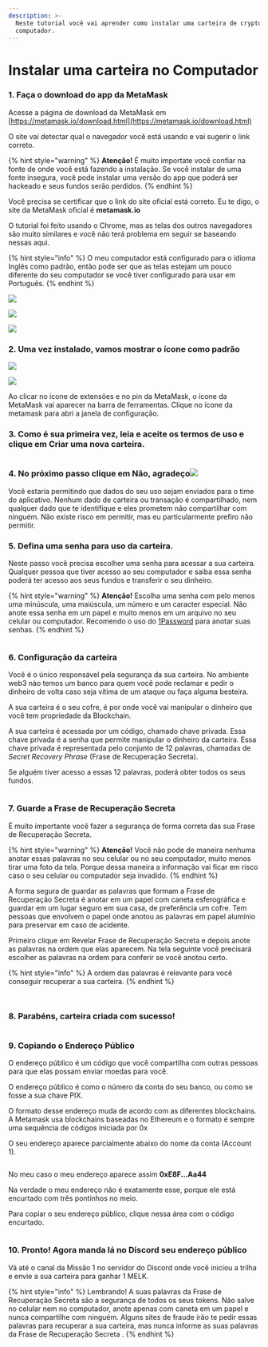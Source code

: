 ```yaml
---
description: >-
  Neste tutorial você vai aprender como instalar uma carteira de crypto no seu
  computador.
---
```


# Instalar uma carteira no Computador

### 1. Faça o download do app da MetaMask

Acesse a página de download da MetaMask em [https://metamask.io/download.html](https://metamask.io/download.html)

O site vai detectar qual o navegador você está usando e vai sugerir o link correto.

{% hint style="warning" %}
**Atenção!** É muito importate você confiar na fonte de onde você está fazendo a instalação. Se você instalar de uma fonte insegura, você pode instalar uma versão do app que poderá ser hackeado e seus fundos serão perdidos.
{% endhint %}

Você precisa se certificar que o link do site oficial está correto. Eu te digo, o site da MetaMask oficial é **metamask.io**

O tutorial foi feito usando o Chrome, mas as telas dos outros navegadores são muito similares e você não terá problema em seguir se baseando nessas aqui.

{% hint style="info" %}
O meu computador está configurado para o idioma Inglês como padrão, então pode ser que as telas estejam um pouco diferente do seu computador se você tiver configurado para usar em Português.
{% endhint %}

![](../../.gitbook/assets/Screen\_Shot\_2022-01-16\_at\_18\_36\_19.png)

![](../../.gitbook/assets/MetaMask\_-\_Chrome\_Web\_Store-3.png)

![](../../.gitbook/assets/MetaMask\_-\_Chrome\_Web\_Store-2.png)

### 2. Uma vez instalado, vamos mostrar o ícone como padrão

![](../../.gitbook/assets/MetaMask\_-\_Chrome\_Web\_Store-4.png)

![](../../.gitbook/assets/Extensions\_and\_MetaMask\_-\_Chrome\_Web\_Store.png)

Ao clicar no ícone de extensões e no pin da MetaMask, o ícone da MetaMask vai aparecer na barra de ferramentas. Clique no ícone da metamask para abri a janela de configuração.

### 3. Como é sua primeira vez, leia e aceite os termos de uso e clique em Criar uma nova carteira.

<figure><img src="../../.gitbook/assets/Instalacao Metamask (1300 × 1470 px).png" alt=""><figcaption></figcaption></figure>

### 4. No próximo passo clique em Não, agradeço![](../../.gitbook/assets/MetaMask-3.png)

Você estaria permitindo que dados do seu uso sejam enviados para o time do aplicativo. Nenhum dado de carteira ou transação é compartilhado, nem qualquer dado que te identifique e eles prometem não compartilhar com ninguém. Não existe risco em permitir, mas eu particularmente prefiro não permitir.

### 5. Defina uma senha para uso da carteira.

Neste passo você precisa escolher uma senha para acessar a sua carteira. Qualquer pessoa que tiver acesso ao seu computador e saiba essa senha poderá ter acesso aos seus fundos e transferir o seu dinheiro.

{% hint style="warning" %}
**Atenção!** Escolha uma senha com pelo menos uma minúscula, uma maiúscula, um número e um caracter especial. Não anote essa senha em um papel e muito menos em um arquivo no seu celular ou computador. Recomendo o uso do [1Password](https://1password.com/pt/) para anotar suas senhas.
{% endhint %}

<figure><img src="../../.gitbook/assets/senha.png" alt=""><figcaption></figcaption></figure>

### **6. Configuração da carteira**

Você é o único responsável pela segurança da sua carteira. No ambiente web3 nào temos um banco para quem você pode reclamar e pedir o dinheiro de volta caso seja vítima de um ataque ou faça alguma besteira.

A sua carteira é o seu cofre, é por onde você vai manipular o dinheiro que você tem propriedade da Blockchain.

A sua carteira é acessada por um código, chamado chave privada. Essa chave privada é a senha que permite manipular o dinheiro da carteira. Essa chave privada é representada pelo conjunto de 12 palavras, chamadas de _Secret Recovery Phrase_ (Frase de Recuperação Secreta).

Se alguém tiver acesso a essas 12 palavras, poderá obter todos os seus fundos.

<figure><img src="../../.gitbook/assets/4.png" alt=""><figcaption></figcaption></figure>

### **7. Guarde a** Frase de Recuperação Secreta&#x20;

É muito importante você fazer a segurança de forma correta das sua Frase de Recuperação Secreta.

{% hint style="warning" %}
**Atenção!** Você não pode de maneira nenhuma anotar essas palavras no seu celular ou no seu computador, muito menos tirar uma foto da tela. Porque dessa maneira a informação vai ficar em risco caso o seu celular ou computador seja invadido.
{% endhint %}

A forma segura de guardar as palavras que formam a Frase de Recuperação Secreta é anotar em um papel com caneta esferográfica e guardar em um lugar seguro em sua casa, de preferência um cofre. Tem pessoas que envolvem o papel onde anotou as palavras em papel alumínio para preservar em caso de acidente.

Primeiro clique em Revelar Frase de Recuperação Secreta e depois anote as palavras na ordem que elas aparecem. Na tela seguinte você precisará escolher as palavras na ordem para conferir se você anotou certo.

{% hint style="info" %}
A ordem das palavras é relevante para você conseguir recuperar a sua carteira.
{% endhint %}

<figure><img src="../../.gitbook/assets/5.png" alt=""><figcaption></figcaption></figure>

<figure><img src="../../.gitbook/assets/6.png" alt=""><figcaption></figcaption></figure>

### 8. Parabéns, carteira criada com sucesso!

<figure><img src="../../.gitbook/assets/7.png" alt=""><figcaption></figcaption></figure>

### 9. Copiando o Endereço Público

O endereço público é um código que você compartilha com outras pessoas para que elas possam enviar moedas para você.

O endereço público é como o número da conta do seu banco, ou como se fosse a sua chave PIX.

O formato desse endereço muda de acordo com as diferentes blockchains. A Metamask usa blockchains baseadas no Ethereum e o formato é sempre uma sequência de códigos iniciada por 0x

O seu endereço aparece parcialmente abaixo do nome da conta (Account 1).

<figure><img src="../../.gitbook/assets/8 (1).png" alt=""><figcaption></figcaption></figure>

No meu caso o meu endereço aparece assim **0xE8F...Aa44**

Na verdade o meu endereço não é exatamente esse, porque ele está encurtado com três pontinhos no meio.

Para copiar o seu endereço público, clique nessa área com o código encurtado.

<figure><img src="../../.gitbook/assets/9.png" alt=""><figcaption></figcaption></figure>

### 10. Pronto! Agora manda lá no Discord seu endereço público

Vá até o canal da Missão 1 no servidor do Discord onde você iniciou a trilha e envie a sua carteira para ganhar 1 MELK.

{% hint style="info" %}
Lembrando! A suas palavras da Frase de Recuperação Secreta são a segurança de todos os seus tokens. Não salve no celular nem no computador, anote apenas com caneta em um papel e nunca compartilhe com ninguém. Alguns sites de fraude irão te pedir essas palavras para recuperar a sua carteira, mas nunca informe as suas palavras da Frase de Recuperação Secreta .
{% endhint %}
